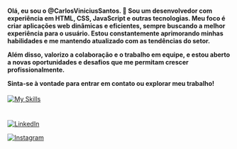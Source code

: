 <h4>Olá, eu sou o @CarlosViniciusSantos. 👋
Sou um desenvolvedor com experiência em HTML, CSS, JavaScript e outras tecnologias. Meu foco é criar aplicações web dinâmicas e eficientes, sempre buscando a melhor experiência para o usuário. Estou constantemente aprimorando minhas habilidades e me mantendo atualizado com as tendências do setor.

Além disso, valorizo a colaboração e o trabalho em equipe, e estou aberto a novas oportunidades e desafios que me permitam crescer profissionalmente.

Sinta-se à vontade para entrar em contato ou explorar meu trabalho!</h4>

  
[![My Skills](https://skillicons.dev/icons?i=html,css,js,ts,bootstrap,react,nodejs,express,prisma,mysql,npm,git,godot,figma,vscode,windows)](https://skillicons.dev)

<h1></h1>

[![LinkedIn](https://img.shields.io/badge/linkedin-%230077B5.svg?style=for-the-badge&logo=linkedin&logoColor=white)](https://www.linkedin.com/in/carlos-vinicius-souza-e-santos-914661327)

[![Instagram](https://img.shields.io/badge/Instagram-%23E4405F.svg?style=for-the-badge&logo=Instagram&logoColor=white)](https://www.instagram.com/c.ss_pv/profilecard/?igsh=MTk4N2hrNXd0d3Ztcg==)




